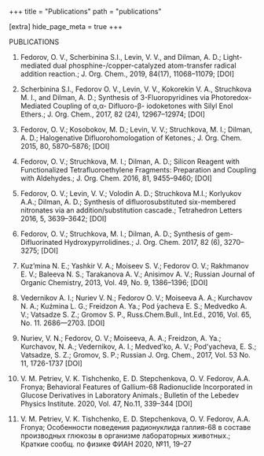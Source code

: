 +++
title = "Publications"
path = "publications"

[extra]
hide_page_meta = true
+++

PUBLICATIONS
1.	Fedorov, O. V., Scherbinina S.I., Levin, V. V., and Dilman, A. D.; Light-mediated dual phosphine-/copper-catalyzed atom-transfer radical addition reaction.; J. Org. Chem., 2019, 84(17), 11068–11079; [DOI]
 
2.	Scherbinina S.I., Fedorov O. V., Levin, V. V., Kokorekin V. A., Struchkova M. I., and Dilman, A. D.; Synthesis of 3-Fluoropyridines via Photoredox-Mediated Coupling of α,α- Difluoro-β- iodoketones with Silyl Enol Ethers.; J. Org. Chem., 2017, 82 (24), 12967–12974; [DOI]
 
3.	Fedorov, O. V.; Kosobokov, M. D.; Levin, V. V.; Struchkova, M. I.; Dilman, A. D.; Halogenative Difluorohomologation of Ketones.; J. Org. Chem. 2015, 80, 5870–5876; [DOI]
 
4.	Fedorov, O. V.; Struchkova, M. I.; Dilman, A. D.; Silicon Reagent with Functionalized Tetrafluoroethylene Fragments: Preparation and Coupling with Aldehydes.; J. Org. Chem. 2016, 81, 9455–9460; [DOI]
 
5.	Fedorov, O. V.; Levin, V. V.; Volodin A. D.; Struchkova M.I.; Korlyukov A.A.; Dilman, A. D.; Synthesis of difluorosubstituted six-membered nitronates via an addition/substitution cascade.; Tetrahedron Letters 2016, 5, 3639–3642; [DOI]
 
6.	Fedorov, O. V.; Struchkova, M. I.; Dilman, A. D.; Synthesis of gem-Difluorinated Hydroxypyrrolidines.; J. Org. Chem. 2017, 82 (6), 3270–3275; [DOI]
 
7.	Kuz’mina N. E.; Yashkir V. A.; Moiseev S. V.; Fedorov O. V.; Rakhmanov E. V.; Baleeva N. S.; Tarakanova A. V.; Anisimov A. V.; Russian Journal of Organic Chemistry, 2013, Vol. 49, No. 9, 1386–1396; [DOI]

8.	Vedernikov A. I.; Nuriev V. N.; Fedorov O. V.; Moiseeva A. A.; Kurchavov N. A.; Kuźmina L. G.; Freidzon A. Ya.; Pod ́yacheva E. S.; Medvedko A. V.; Vatsadze S. Z.; Gromov S. P., Russ.Chem.Bull., Int.Ed., 2016, Vol. 65, No. 11. 2686—2703. [DOI]

9.	Nuriev, V. N.; Fedorov, O. V.; Moiseeva, A. A.; Freidzon, A. Ya.; Kurchavov, N. A.; Vedernikov, A. I.; Medved'ko, A. V.; Pod'yacheva, E. S.; Vatsadze, S. Z.; Gromov, S. P.; Russian J. Org. Chem., 2017, Vol. 53 No. 11, 1726-1737 [DOI]
 
10.	V. M. Petriev, V. K. Tishchenko, E. D. Stepchenkova, O. V. Fedorov, A.A. Fronya; Behavioral Features of Gallium-68 Radionuclide Incorporated in Glucose Derivatives in Laboratory Animals.; Bulletin of the Lebedev Physics Institute. 2020, Vol. 47, No.11, 339–344 [DOI]

11.	V. M. Petriev, V. K. Tishchenko, E. D. Stepchenkova, O. V. Fedorov, A.A. Fronya; Особенности поведения радионуклида галлия-68 в составе производных глюкозы в организме лабораторных животных.; Краткие сообщ. по физике ФИАН 2020, №11, 19–27
